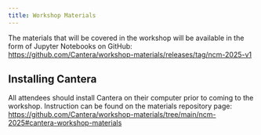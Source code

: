 ```yaml
---
title: Workshop Materials
---
```


The materials that will be covered in the workshop will be available in the form of Jupyter Notebooks on GitHub: https://github.com/Cantera/workshop-materials/releases/tag/ncm-2025-v1 

## Installing Cantera

All attendees should install Cantera on their computer prior to coming to the workshop. Instruction can be found on the materials repository page: https://github.com/Cantera/workshop-materials/tree/main/ncm-2025#cantera-workshop-materials
